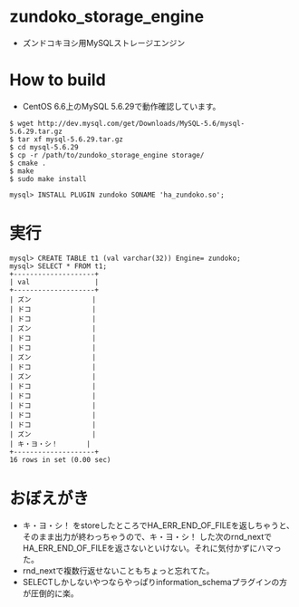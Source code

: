 # zundoko\_storage\_engine

* ズンドコキヨシ用MySQLストレージエンジン


# How to build

* CentOS 6.6上のMySQL 5.6.29で動作確認しています。

```
$ wget http://dev.mysql.com/get/Downloads/MySQL-5.6/mysql-5.6.29.tar.gz
$ tar xf mysql-5.6.29.tar.gz
$ cd mysql-5.6.29
$ cp -r /path/to/zundoko_storage_engine storage/
$ cmake .
$ make
$ sudo make install

mysql> INSTALL PLUGIN zundoko SONAME 'ha_zundoko.so';
```


# 実行

```
mysql> CREATE TABLE t1 (val varchar(32)) Engine= zundoko;
mysql> SELECT * FROM t1;
+--------------------+
| val                |
+--------------------+
| ズン               |
| ドコ               |
| ドコ               |
| ズン               |
| ドコ               |
| ドコ               |
| ズン               |
| ドコ               |
| ズン               |
| ドコ               |
| ドコ               |
| ドコ               |
| ドコ               |
| ドコ               |
| ズン               |
| キ・ヨ・シ！       |
+--------------------+
16 rows in set (0.00 sec)
```


# おぼえがき

* キ・ヨ・シ！ をstoreしたところでHA_ERR_END_OF_FILEを返しちゃうと、そのまま出力が終わっちゃうので、キ・ヨ・シ！ した次のrnd_nextでHA_ERR_END_OF_FILEを返さないといけない。それに気付かずにハマった。
* rnd_nextで複数行返せないこともちょっと忘れてた。
* SELECTしかしないやつならやっぱりinformation_schemaプラグインの方が圧倒的に楽。
